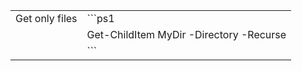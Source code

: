 
|                                  |                                                    |
|:---------------------------------|:---------------------------------------------------|
| Get only files                   | ```ps1                                             |
|                                  | Get-ChildItem MyDir -Directory -Recurse            |
|                                  |```                                                 | 
